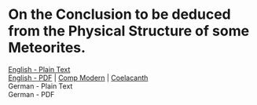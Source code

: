 # On the Conclusion to be deduced from the Physical Structure of some Meteorites.

[English - Plain Text](full-text-english.md)  
[English - PDF](https://cdn.solaranamnesis.com/Sorby/sorby_on_meteorites_2022_english.pdf) | [Comp Modern](https://cdn.solaranamnesis.com/Sorby/sorby_on_meteorites_2022_english_compmodern.pdf) | [Coelacanth](https://cdn.solaranamnesis.com/Sorby/sorby_on_meteorites_2022_english_coelacanth.pdf)  
German - Plain Text  
German - PDF  
